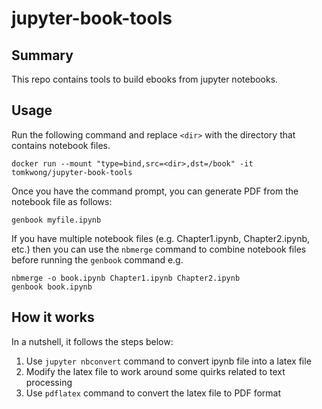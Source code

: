 # jupyter-book-tools

## Summary
This repo contains tools to build ebooks from jupyter notebooks.

## Usage

Run the following command and replace `<dir>` with the directory that 
contains notebook files.

```
docker run --mount "type=bind,src=<dir>,dst=/book" -it tomkwong/jupyter-book-tools
```

Once you have the command prompt, you can generate PDF from the notebook file as 
follows:
```
genbook myfile.ipynb
```

If you have multiple notebook files (e.g. Chapter1.ipynb, Chapter2.ipynb, etc.)
then you can use the `nbmerge` command to combine notebook files before running 
the `genbook` command e.g.

```
nbmerge -o book.ipynb Chapter1.ipynb Chapter2.ipynb
genbook book.ipynb
```

## How it works
In a nutshell, it follows the steps below:
1. Use `jupyter nbconvert` command to convert ipynb file into a latex file
2. Modify the latex file to work around some quirks related to text processing
3. Use `pdflatex` command to convert the latex file to PDF format

